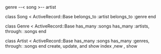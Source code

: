 
genre --< song >-- artist

class Song < ActiveRecord::Base
  belongs_to :artist
  belongs_to :genre
end

class Genre < ActiveRecord::Base
  has_many :songs
  has_many :artists, through: :songs
end


class Artist < ActiveRecord::Base
  has_many :songs
  has_many :genres, through: :songs
end
create, update, and show
index ,new , show
